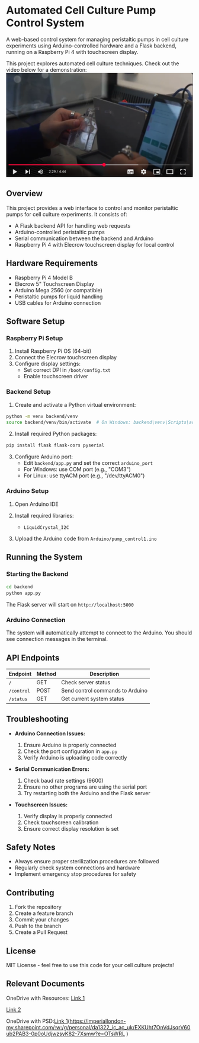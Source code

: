 # Automated Cell Culture Pump Control System

A web-based control system for managing peristaltic pumps in cell culture experiments using Arduino-controlled hardware and a Flask backend, running on a Raspberry Pi 4 with touchscreen display.

This project explores automated cell culture techniques. Check out the video below for a demonstration:
[![Custom Thumbnail](./thumbnail.png)](https://youtu.be/CP_furnj_WU)

## Overview
This project provides a web interface to control and monitor peristaltic pumps for cell culture experiments. It consists of:
- A Flask backend API for handling web requests
- Arduino-controlled peristaltic pumps
- Serial communication between the backend and Arduino
- Raspberry Pi 4 with Elecrow touchscreen display for local control

## Hardware Requirements
- Raspberry Pi 4 Model B
- Elecrow 5" Touchscreen Display
- Arduino Mega 2560 (or compatible)
- Peristaltic pumps for liquid handling
- USB cables for Arduino connection

## Software Setup

### Raspberry Pi Setup
1. Install Raspberry Pi OS (64-bit)
2. Connect the Elecrow touchscreen display
3. Configure display settings:
   - Set correct DPI in `/boot/config.txt`
   - Enable touchscreen driver

### Backend Setup
1. Create and activate a Python virtual environment:
```bash
python -m venv backend/venv
source backend/venv/bin/activate  # On Windows: backend\venv\Scripts\activate
```

2. Install required Python packages:
```bash
pip install flask flask-cors pyserial
```

3. Configure Arduino port:
   - Edit `backend/app.py` and set the correct `arduino_port`
   - For Windows: use COM port (e.g., "COM3")
   - For Linux: use ttyACM port (e.g., "/dev/ttyACM0")

### Arduino Setup
1. Open Arduino IDE
2. Install required libraries:
   - `LiquidCrystal_I2C`

3. Upload the Arduino code from `Arduino/pump_control1.ino`

## Running the System

### Starting the Backend
```bash
cd backend
python app.py
```
The Flask server will start on `http://localhost:5000`

### Arduino Connection
The system will automatically attempt to connect to the Arduino. You should see connection messages in the terminal.

## API Endpoints
| Endpoint | Method | Description |
|----------|--------|-------------|
| `/` | GET | Check server status |
| `/control` | POST | Send control commands to Arduino |
| `/status` | GET | Get current system status |

## Troubleshooting
- **Arduino Connection Issues:**
  1. Ensure Arduino is properly connected
  2. Check the port configuration in `app.py`
  3. Verify Arduino is uploading code correctly

- **Serial Communication Errors:**
  1. Check baud rate settings (9600)
  2. Ensure no other programs are using the serial port
  3. Try restarting both the Arduino and the Flask server

- **Touchscreen Issues:**
  1. Verify display is properly connected
  2. Check touchscreen calibration
  3. Ensure correct display resolution is set

## Safety Notes
- Always ensure proper sterilization procedures are followed
- Regularly check system connections and hardware
- Implement emergency stop procedures for safety

## Contributing
1. Fork the repository
2. Create a feature branch
3. Commit your changes
4. Push to the branch
5. Create a Pull Request

## License
MIT License - feel free to use this code for your cell culture projects!

## Relevant Documents
OneDrive with Resources:
[Link 1](https://imperiallondon-my.sharepoint.com/:f:/r/personal/da1322_ic_ac_uk/Documents/Year%202/Principles%20of%20Design?csf=1&web=1&e=z1GgJt)

[Link 2](https://imperiallondon-my.sharepoint.com/:f:/g/personal/da1322_ic_ac_uk/EldzbFKCJ05FsMq1v_xzhH8BW1Hi2h5r3NOkbWd83Tpb-w?e=X1X9ii)
 
OneDrive with PSD:[Link 1](https://imperiallondon-my.sharepoint.com/:w:/r/personal/da1322_ic_ac_uk/Documents/Year%202/Principles%20of%20Design/PSD%20-%20Cellsys.docx?d=wde8694729dce4957b2aad5eb4b9bd8f0&csf=1&web=1&e=NK2LZj)(https://imperiallondon-my.sharepoint.com/:w:/g/personal/da1322_ic_ac_uk/EXKUht7OnVdJsqrV60ub2PAB3-0p0oUdjwzsyK82-7Xsmw?e=OTsWRL )
